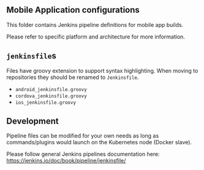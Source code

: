 ## Mobile Application configurations

This folder contains Jenkins pipeline definitions for mobile app builds.

Please refer to specific platform and architecture for more information.

## `jenkinsfile`s

Files have groovy extension to support syntax highlighting.
When moving to repositories they should be renamed to `Jenkinsfile`.

- `android_jenkinsfile.groovy`
- `cordova_jenkinsfile.groovy`
- `ios_jenkinsfile.groovy`

## Development

Pipeline files can be modified for your own needs as long as commands/plugins would launch on the Kubernetes node (Docker slave).

Please follow general Jenkins pipelines documentation here: <https://jenkins.io/doc/book/pipeline/jenkinsfile/>
